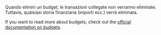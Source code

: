 Quando elimini un budget, le transazioni collegate non verranno eliminate. Tuttavia, qualsiasi storia finanziaria (importi ecc.) verrà eliminata.

If you want to read more about budgets, check out the [official documentation on budgets](https://docs.firefly-iii.org/concepts/budgets).